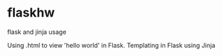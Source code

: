 # flaskhw
flask and jinja usage

Using .html to view 'hello world' in Flask. 
Templating in Flask using Jinja
